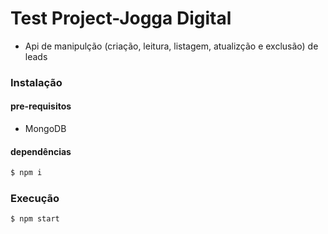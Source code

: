 # Test Project-Jogga Digital
- Api de manipulção (criação, leitura, listagem, atualizção e exclusão) de leads

### Instalação
#### pre-requisitos
- MongoDB
#### dependências
```bash
$ npm i
```
### Execução
```bash
$ npm start
```
